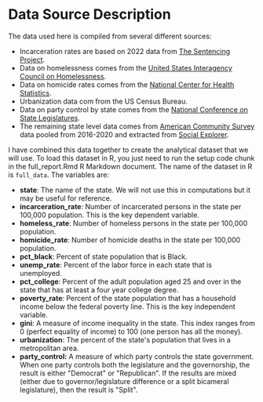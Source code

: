 # Data Source Description

The data used here is compiled from several different sources:

-   Incarceration rates are based on 2022 data from [The Sentencing Project](https://www.sentencingproject.org/).
-   Data on homelessness comes from the [United States Interagency Council on Homelessness](https://www.usich.gov/tools-for-action/map/#fn%5B%5D=1300&fn%5B%5D=2900&fn%5B%5D=6400&fn%5B%5D=10200&fn%5B%5D=13400).
-   Data on homicide rates comes from the [National Center for Health Statistics](https://www.cdc.gov/nchs/pressroom/sosmap/homicide_mortality/homicide.htm).
-   Urbanization data com from the US Census Bureau.
-   Data on party control by state comes from the [National Conference on State Legislatures](https://www.ncsl.org/research/about-state-legislatures/partisan-composition.aspx).
-   The remaining state level data comes from [American Community Survey](https://www.census.gov/programs-surveys/acs) data pooled from 2016-2020 and extracted from [Social Explorer](<https://socialexplorer.com>).

I have combined this data together to create the analytical dataset that we will use. To load this dataset in R, you just need to run the setup code chunk in the full_report.Rmd R Markdown document. The name of the dataset in R is `full_data`. The variables are:

-   **state**: The name of the state. We will not use this in computations but it may be useful for reference. 
-   **incarceration_rate**: Number of incarcerated persons in the state per 100,000 population. This is the key dependent variable.
-   **homeless_rate**: Number of homeless persons in the state per 100,000 population.
-   **homicide_rate**: Number of homicide deaths in the state per 100,000 population.
-   **pct_black**: Percent of state population that is Black.
-   **unemp_rate**: Percent of the labor force in each state that is unemployed.
-   **pct_college**: Percent of the adult population aged 25 and over in the state that has at least a four year college degree.
-   **poverty_rate**: Percent of the state population that has a household income below the federal poverty line. This is the key independent variable.
-   **gini**: A measure of income inequality in the state. This index ranges from 0 (perfect equality of income) to 100 (one person has all the money).
-   **urbanization**: The percent of the state's population that lives in a metropolitan area.
-   **party_control:** A measure of which party controls the state government. When one party controls both the legislature and the governorship, the result is either "Democrat" or "Republican". If the results are mixed (either due to governor/legislature difference or a split bicameral legislature), then the result is "Split".
